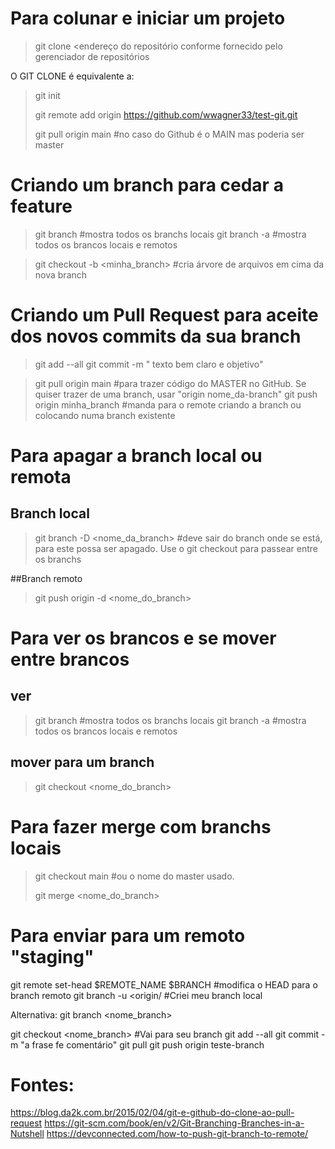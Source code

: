 # Para colunar e iniciar um projeto

> git clone <endereço do repositório conforme fornecido pelo gerenciador de repositórios

O GIT CLONE é equivalente a:

> git init
> 
> git remote add origin https://github.com/wwagner33/test-git.git
> 
> git pull origin main #no caso do Github é o MAIN mas poderia ser master

# Criando um branch para cedar a feature

> git branch  #mostra todos os branchs locais
> git branch -a #mostra todos os brancos locais e remotos

> git checkout -b <minha_branch> #cria árvore de arquivos em cima da nova branch


# Criando um Pull Request para aceite dos novos commits da sua branch

> git add --all
> git commit -m " texto bem claro e objetivo"

> git pull origin main #para trazer código do  MASTER no GitHub. Se quiser trazer de uma branch, usar "origin nome_da-branch"
> git push origin minha_branch #manda para o remote criando a branch ou colocando numa branch existente

# Para apagar a branch local ou remota

## Branch local

> git branch -D <nome_da_branch> #deve sair do branch onde se está, para este possa ser apagado. Use o git checkout para passear entre os branchs


##Branch remoto
> git push origin -d <nome_do_branch>


# Para ver os brancos e se mover entre brancos

## ver

> git branch  #mostra todos os branchs locais
> git branch -a #mostra todos os brancos locais e remotos

## mover para um branch
> git checkout <nome_do_branch>

# Para fazer merge com branchs locais
> git checkout main #ou o nome do master usado.
> 
> git merge <nome_do_branch>

# Para enviar para um remoto "staging"
git remote set-head $REMOTE_NAME $BRANCH #modifica o HEAD para o branch remoto
git branch -u <origin/<remoto> <testando-test> #Criei meu branch local

Alternativa:
git branch <nome_branch>

git checkout <nome_branch> #Vai para seu branch
git add --all
git commit -m "a frase fe comentário"
git pull
git push origin teste-branch

# Fontes:

https://blog.da2k.com.br/2015/02/04/git-e-github-do-clone-ao-pull-request
https://git-scm.com/book/en/v2/Git-Branching-Branches-in-a-Nutshell
https://devconnected.com/how-to-push-git-branch-to-remote/
